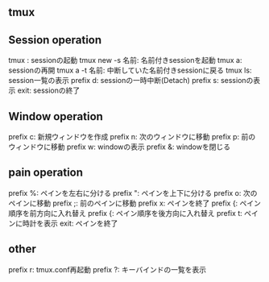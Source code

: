 ## tmux

## Session operation
tmux : sessionの起動
tmux new -s 名前: 名前付きsessionを起動
tmux a: sessionの再開
tmux a -t 名前: 中断していた名前付きsessionに戻る 
tmux ls: session一覧の表示
prefix d: sessionの一時中断(Detach)
prefix s: sessionの表示
exit: sessionの終了

## Window operation
prefix c: 新規ウィンドウを作成
prefix n: 次のウィンドウに移動
prefix p: 前のウィンドウに移動
prefix w: windowの表示
prefix &: windowを閉じる

## pain operation
prefix %: ペインを左右に分ける
prefix ": ペインを上下に分ける
prefix o: 次のペインに移動
prefix ;: 前のペインに移動
prefix x: ペインを終了
prefix {: ペイン順序を前方向に入れ替え
prefix {: ペイン順序を後方向に入れ替え
prefix t: ペインに時計を表示
exit: ペインを終了

## other
prefix r: tmux.conf再起動
prefix ?: キーバインドの一覧を表示
